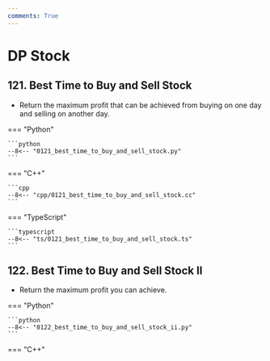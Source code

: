 ```yaml
---
comments: True
---
```


# DP Stock

## 121. Best Time to Buy and Sell Stock

-   Return the maximum profit that can be achieved from buying on one day and selling on another day.

=== "Python"

    ```python
    --8<-- "0121_best_time_to_buy_and_sell_stock.py"
    ```

=== "C++"

    ```cpp
    --8<-- "cpp/0121_best_time_to_buy_and_sell_stock.cc"
    ```

=== "TypeScript"

    ```typescript
    --8<-- "ts/0121_best_time_to_buy_and_sell_stock.ts"
    ```

## 122. Best Time to Buy and Sell Stock II

-   Return the maximum profit you can achieve.

=== "Python"

    ```python
    --8<-- "0122_best_time_to_buy_and_sell_stock_ii.py"
    ```

=== "C++"

    ```cpp
    --8<-- "cpp/0122_best_time_to_buy_and_sell_stock_ii.cc"
    ```

=== "TypeScript"

    ```typescript
    --8<-- "ts/0122_best_time_to_buy_and_sell_stock_ii.ts"
    ```

## 123. Best Time to Buy and Sell Stock III

=== "Python"

    ```python
    --8<-- "0123_best_time_to_buy_and_sell_stock_iii.py"
    ```

=== "C++"

    ```cpp
    --8<-- "cpp/0123_best_time_to_buy_and_sell_stock_iii.cc"
    ```

=== "TypeScript"

    ```typescript
    --8<-- "ts/0123_best_time_to_buy_and_sell_stock_iii.ts"
    ```

## 188. Best Time to Buy and Sell Stock IV

=== "Python"

    ```python
    --8<-- "0188_best_time_to_buy_and_sell_stock_iv.py"
    ```

=== "C++"

    ```cpp
    --8<-- "cpp/0188_best_time_to_buy_and_sell_stock_iv.cc"
    ```

=== "TypeScript"

    ```typescript
    --8<-- "ts/0188_best_time_to_buy_and_sell_stock_iv.ts"
    ```

## 309. Best Time to Buy and Sell Stock with Cooldown

=== "Python"

    ```python
    --8<-- "0309_best_time_to_buy_and_sell_stock_with_cooldown.py"
    ```

=== "C++"

    ```cpp
    --8<-- "cpp/0309_best_time_to_buy_and_sell_stock_with_cooldown.cc"
    ```

=== "TypeScript"

    ```typescript
    --8<-- "ts/0309_best_time_to_buy_and_sell_stock_with_cooldown.ts"
    ```

## 714. Best Time to Buy and Sell Stock with Transaction Fee

-   Return the maximum profit you can achieve with the given transaction fee.

=== "Python"

    ```python
    --8<-- "0714_best_time_to_buy_and_sell_stock_with_transaction_fee.py"
    ```

=== "C++"

    ```cpp
    --8<-- "cpp/0714_best_time_to_buy_and_sell_stock_with_transaction_fee.cc"
    ```

=== "TypeScript"

    ```typescript
    --8<-- "ts/0714_best_time_to_buy_and_sell_stock_with_transaction_fee.ts"
    ```
